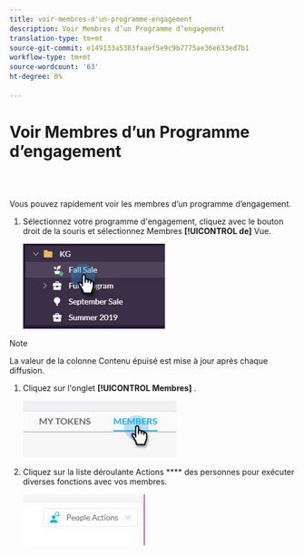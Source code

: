 ```yaml
---
title: voir-membres-d'un-programme-engagement
description: Voir Membres d’un Programme d’engagement
translation-type: tm+mt
source-git-commit: e149133a5383faaef5e9c9b7775ae36e633ed7b1
workflow-type: tm+mt
source-wordcount: '63'
ht-degree: 0%

---
```



# Voir Membres d’un Programme d’engagement

<br> 

Vous pouvez rapidement voir les membres d’un programme d’engagement.

1. Sélectionnez votre programme d&#39;engagement, cliquez avec le bouton droit de la souris et sélectionnez Membres **[!UICONTROL de]** Vue.

   ![Image un](/help/sky/assets/engagement-programs/see-members-of-an-engagement-program/see-members-of-an-engagement-program-1.png)

>[!NOTE]
>
>La valeur de la colonne Contenu  épuisé est mise à jour après chaque diffusion.

1. Cliquez sur l&#39;onglet **[!UICONTROL Membres]** .

   ![Image 2](/help/sky/assets/engagement-programs/see-members-of-an-engagement-program/see-members-of-an-engagement-program-2.png)

1. Cliquez sur la liste déroulante Actions **** des personnes pour exécuter diverses fonctions avec vos membres.

   ![Image trois](/help/sky/assets/engagement-programs/see-members-of-an-engagement-program/see-members-of-an-engagement-program-3.png)
